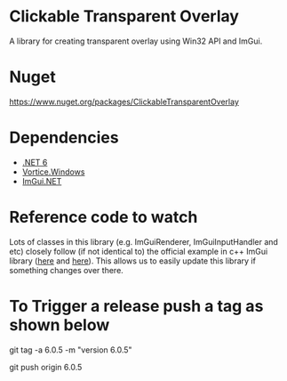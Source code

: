 # Clickable Transparent Overlay
A library for creating transparent overlay using Win32 API and ImGui.

# Nuget

https://www.nuget.org/packages/ClickableTransparentOverlay

# Dependencies

* [.NET 6](https://dotnet.microsoft.com/en-us/download/dotnet/6.0)
* [Vortice.Windows](https://github.com/amerkoleci/Vortice.Windows)
* [ImGui.NET](https://github.com/mellinoe/ImGui.NET/)

# Reference code to watch

Lots of classes in this library (e.g. ImGuiRenderer, ImGuiInputHandler and etc) closely
follow (if not identical to) the official example in c++ ImGui library
([here](https://github.com/ocornut/imgui/blob/master/backends/imgui_impl_dx11.cpp "Last changelog looked was 2022-10-11")
and [here](https://github.com/ocornut/imgui/blob/master/backends/imgui_impl_win32.cpp "Last changelog looked was 2022-01-26")).
This allows us to easily update this library if something changes over there.


# To Trigger a release push a tag as shown below

git tag -a 6.0.5 -m "version 6.0.5"

git push origin 6.0.5
